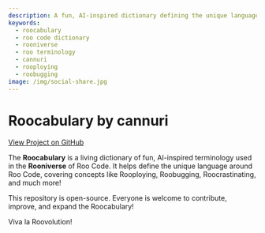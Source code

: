 ```yaml
---
description: A fun, AI-inspired dictionary defining the unique language of the Rooniverse, from Rooploying to Roocrastinating and beyond
keywords:
  - roocabulary
  - roo code dictionary
  - rooniverse
  - roo terminology
  - cannuri
  - rooploying
  - roobugging
image: /img/social-share.jpg
---
```


# Roocabulary by cannuri

[View Project on GitHub](https://github.com/cannuri/Roocabulary)

The **Roocabulary** is a living dictionary of fun, AI-inspired terminology used in the **Rooniverse** of Roo Code. It helps define the unique language around Roo Code, covering concepts like Rooploying, Roobugging, Roocrastinating, and much more!

This repository is open-source. Everyone is welcome to contribute, improve, and expand the Roocabulary!

Viva la Roovolution!